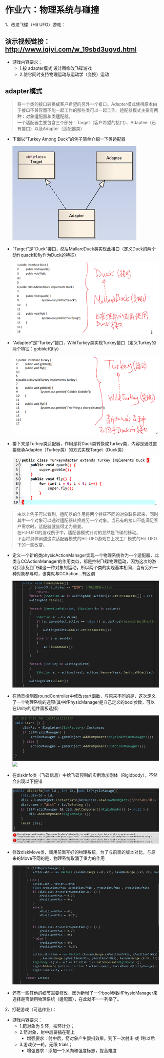# 作业六：物理系统与碰撞  
1、改进飞碟（Hit UFO）游戏：
## 演示视频链接：http://www.iqiyi.com/w_19sbd3ugvd.html
- 游戏内容要求： 
   - 1.按 adapter模式 设计图修改飞碟游戏
   - 2.使它同时支持物理运动与运动学（变换）运动  
## adapter模式
> 将一个类的接口转换成客户希望的另外一个接口。Adapter模式使得原本由于接口不兼容而不能一起工作的那些类可以一起工作。适配器模式主要有两种：对象适配器和类适配器。    
一个适配器主要包含三个部分：Target（客户希望的接口）、Adaptee（已有接口）以及Adapter（适配器类）  

- 下面以“Turkey Among Duck”的例子简单介绍一下类适配器  
  
   ![](images/adapter0.png)  
      
- “Target”是“Duck”接口，然后MallardDuck类实现此接口（定义Duck的两个动作quack和fly作为Duck的特征）  
  
   ![](images/adapter1.png)  
  
- "Adaptee"是“Turkey”接口，WildTurkey类实现Turkey接口（定义Turkey的两个特征：gobble和fly）  
  
   ![](images/adapter2.png)  
     
- 接下来是Turkey类适配器，作用是将Duck类转换成Turkey类，内容是通过直接继承Adaptee（Turkey类）的方式实现Target（Duck类）  
  
   ![](images/adapter3.png)  
     
> 由以上例子可以看到，适配器的作用将两个特征不同的对象联系起来，同时其中一个对象可以通过适配器转换成另一个对象。当已有的接口不能满足客户需求时，适配器就显得尤为重要。  
在Hit-UFO的游戏例子中，适配器模式针对的显然是飞碟的移动。  
下面将具体阐述这次适配器模式的Hit-UFO游戏在上次工厂模式的Hit-UFO下的一些改变。  
  

- 定义一个新的类physicActionManager实现一个物理系统作为一个适配器，此类与CCActionManager的作用类似，都是控制飞碟物理运动，因为这次的游戏只涉及到飞碟这一种对象的运动，所以两个类的实现基本相同，当有另外一种对象参与时，该类就与CCAction...有区别  

   ![](images/con0.png)  
     


- 在场景控制器roundController中修改start函数，与原来不同的是，这次定义了一个物理系统的选项(其中ifPhysicManager是自己定义的bool参数，可以在Unity的组件面板选择)  
  
   ![](images/con1.png)  
   ![](images/con2.png)  
     
- 在diskInfo类（飞碟信息）中给飞碟预制的实例添加刚体（Rigidbody），不然会出现以下报错  
  
   ![](images/rigi.png)  
   ![](images/err.png)     
  
- 修改diskMove类，调用前面写好的物理系统，为了与前面的版本对比，与原来的Move不同的是，物理系统取消了重力的作用  
  
   ![](images/move.png)  
     
- 还有一些其他的细节需要修改，因为新增了一个bool参数ifPhysicManager来选择是否使用物理系统（适配器），在此就不一一列举了。  
  

2、打靶游戏（可选作业）：
- 游戏内容要求： 
   - 1.靶对象为 5 环，按环计分；
   - 2.箭对象，射中后要插在靶上 
      - 增强要求：射中后，箭对象产生颤抖效果，到下一次射击 或 1秒以后
   - 3.游戏仅一轮，无限 trials； 
      - 增强要求：添加一个风向和强度标志，提高难度
